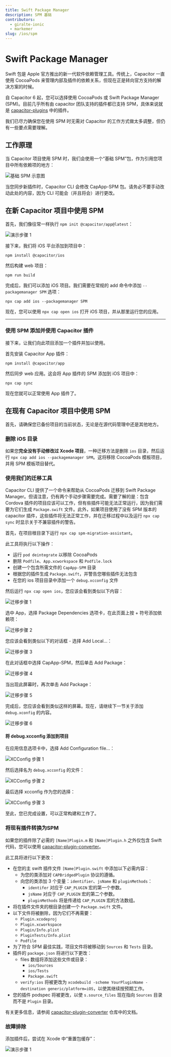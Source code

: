 ```yaml
---
title: Swift Package Manager
description: SPM 基础
contributors:
  - giralte-ionic
  - markemer
slug: /ios/spm
---
```


# Swift Package Manager

Swift 包是 Apple 官方推出的新一代软件依赖管理工具。传统上，Capacitor 一直使用 CocoaPods 来管理内部及插件的依赖关系，但现在正是转向官方支持的解决方案的时候。

自 Capacitor 6 起，您可以选择使用 CocoaPods 或 Swift Package Manager (SPM)。目前几乎所有由 capacitor 团队支持的插件都已支持 SPM，具体来说就是 <a href="https://github.com/ionic-team/capacitor-plugins">capacitor-plugins</a> 中的插件。

我们已尽力确保您在使用 SPM 时无需对 Capacitor 的工作方式做太多调整，但仍有一些要点需要理解。

## 工作原理

当 Capacitor 项目使用 SPM 时，我们会使用一个“基础 SPM”包，作为引用您项目中所有依赖项的地方：

![基础 SPM 示意图](../../../static/img/v6/docs/ios/spm/base-spm.png)

当您同步新插件时，Capacitor CLI 会修改 CapApp-SPM 包。请务必不要手动改动此处的内容，因为 CLI 可能会（并且将会）进行更改。

## 在新 Capacitor 项目中使用 SPM

首先，我们像往常一样执行 `npm init @capacitor/app@latest`：

![演示步骤 1](../../../static/img/v6/docs/ios/spm/demo-step1.png)

接下来，我们将 iOS 平台添加到项目中：

`npm install @capacitor/ios`

然后构建 web 项目：

`npm run build`

完成后，我们可以添加 iOS 项目。我们需要在常规的 add 命令中添加 `--packagemanager SPM` 选项：

`npx cap add ios --packagemanager SPM`

现在，您可以使用 `npx cap open ios` 打开 iOS 项目，并从那里运行您的应用。

---

### 使用 SPM 添加并使用 Capacitor 插件

接下来，让我们向此项目添加一个插件并加以使用。

首先安装 Capacitor App 插件：

`npm install @capacitor/app`

然后同步 web 应用。这会将 App 插件的 SPM 添加到 iOS 项目中：

`npx cap sync`

现在您就可以正常使用 App 插件了。

## 在现有 Capacitor 项目中使用 SPM

首先，请确保您已备份项目的当前状态，无论是在源代码管理中还是其他地方。

### 删除 iOS 目录

如果您**完全没有手动修改过 Xcode 项目**，一种迁移方法是删除 `ios` 目录，然后运行 `npx cap add ios --packagemanager SPM`。这将移除 CocoaPods 模板项目，并用 SPM 模板项目替代。

### 使用我们的迁移工具

Capacitor CLI 提供了一个命令来帮助从 CocoaPods 迁移到 Swift Package Manager。但请注意，仍有两个手动步骤需要完成。需要了解的是：包含 Cordova 插件的项目应该可以工作，但有些插件可能无法正常运行，因为我们需要为它们生成 `Package.swift` 文件。此外，如果项目使用了没有 SPM 版本的 capacitor 插件，这些插件将无法正常工作，并在迁移过程中以及运行 `npx cap sync` 时显示关于不兼容插件的警告。

首先，在项目根目录下运行 `npx cap spm-migration-assistant`。

此工具将执行以下操作：

- 运行 `pod deintegrate` 以移除 CocoaPods
- 删除 `Podfile`、`App.xcworkspace` 和 `Podfile.lock`
- 创建一个包含所需文件的 `CapApp-SPM` 目录
- 根据您的插件生成 `Package.swift`，并警告您哪些插件无法包含
- 在您的 ios 项目目录中添加一个 `debug.xcconfig` 文件

然后运行 `npx cap open ios`，您应该会看到类似以下内容：

![迁移步骤 1](../../../static/img/spm/xcode-step-1.png)

选中 App，选择 Package Dependencies 选项卡，在此页面上按 + 符号添加依赖项：

![迁移步骤 2](../../../static/img/spm/xcode-step-2.png)

您应该会看到类似以下的对话框 - 选择 Add Local...：

![迁移步骤 3](../../../static/img/spm/xcode-step-3.png)

在此对话框中选择 CapApp-SPM，然后单击 Add Package：

![迁移步骤 4](../../../static/img/spm/xcode-step-4.png)

当出现此屏幕时，再次单击 Add Package：

![迁移步骤 5](../../../static/img/spm/xcode-step-5.png)

完成后，您应该会看到类似这样的屏幕。现在，请继续下一节关于添加 `debug.xconfig` 的内容。

![迁移步骤 6](../../../static/img/spm/xcode-step-6.png)

#### 将 debug.xcconfig 添加到项目

在应用信息选项卡中，选择 Add Configuration file...：

![XCConfig 步骤 1](../../../static/img/spm/xcconfig-step1.png)

然后选择名为 `debug.xcconfig` 的文件：

![XCConfig 步骤 2](../../../static/img/spm/xcconfig-step2.png)

最后选择 xcconfig 作为您的选择：

![XCConfig 步骤 3](../../../static/img/spm/xcconfig-step3.png)

至此，您已完成设置，可以正常构建和工作了。

### 将现有插件转换为SPM

如果您的插件除了必需的 `[Name]Plugin.m` 和 `[Name]Plugin.h` 之外仅包含 Swift 代码，您可以使用 [capacitor-plugin-converter](https://github.com/ionic-team/capacitor-plugin-converter)。

此工具将进行以下更改：

- 在您的主 swift 插件文件 `[Name]Plugin.swift` 中添加以下必需内容：
  - 为您的类添加对 `CAPBridgedPlugin` 协议的遵循。
  - 向您的类添加 3 个变量：`identifier`、`jsName` 和 `pluginMethods`：
    - `identifer` 对应于 `CAP_PLUGIN` 宏的第一个参数。
    - `jsName` 对应于 `CAP_PLUGIN` 宏的第二个参数。
    - `pluginMethods` 将是传递给 `CAP_PLUGIN` 宏的方法数组。
- 将在插件文件夹的根目录创建一个 `Package.swift` 文件。
- 以下文件将被删除，因为它们不再需要：
  - `Plugin.xcodeproj`
  - `Plugin.xcworkspace`
  - `Plugin/Info.plist`
  - `PluginTests/Info.plist`
  - `Podfile`
- 为了符合 SPM 最佳实践，项目文件将被移动到 `Sources` 和 `Tests` 目录。
- 插件的 `package.json` 将进行以下更改：
  - files 数组将添加这些文件或目录：
    - `ios/Sources`
    - `ios/Tests`
    - `Package.swift`
  - `verify:ios` 将被更改为 `xcodebuild -scheme YourPluginName -destination generic/platform=iOS`，以使其继续按预期工作。
- 您的插件 podspec 将被更改，以使 `s.source_files` 现在指向 `Sources` 目录而不是 `Plugin` 目录。

有关更多信息，请参阅 [capacitor-plugin-converter](https://github.com/ionic-team/capacitor-plugin-converter) 仓库中的文档。

### 故障排除

添加插件后，尝试在 Xcode 中“重置包缓存”：

![演示步骤 1](../../../static/img/v6/docs/ios/spm/reset-package.png)
